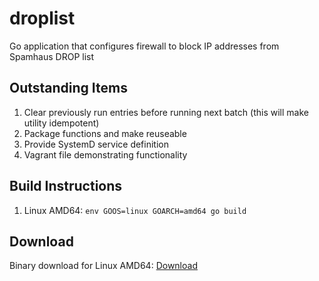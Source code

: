 # droplist

Go application that configures firewall to block IP addresses from Spamhaus DROP list

## Outstanding Items
1) Clear previously run entries before running next batch (this will make utility idempotent)
2) Package functions and make reuseable
3) Provide SystemD service definition
4) Vagrant file demonstrating functionality 

## Build Instructions

1) Linux AMD64: `env GOOS=linux GOARCH=amd64 go build`

## Download

Binary download for Linux AMD64: [Download](https://github.com/mkez00/droplist/raw/master/resources/droplist.zip)